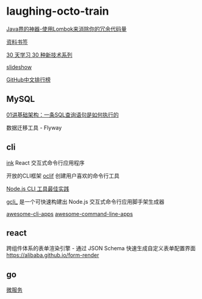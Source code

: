 # laughing-octo-train

[Java界的神器-使用Lombok来消除你的冗余代码量](./java/Java界的神器-使用Lombok来消除你的冗余代码量.md)

[资料书签](./书签.md)

[30 天学习 30 种新技术系列](https://segmentfault.com/a/1190000000349384)

[slideshow](./slideshow/index.html)

[GitHub中文排行榜](https://github.com/kon9chunkit/GitHub-Chinese-Top-Charts#Go)

## MySQL

[01讲基础架构：一条SQL查询语句是如何执行的](./mysql/mysql-actions-36/html/01讲基础架构：一条SQL查询语句是如何执行的.html)

数据迁移工具 - Flyway

## cli

[ink](https://github.com/vadimdemedes/ink) React 交互式命令行应用程序

开放的CLI框架 [oclif](https://oclif.io) 创建用户喜欢的命令行工具

[Node.js CLI 工具最佳实践](https://mp.weixin.qq.com/s/DwDw0vShAqegXCoAVpZPJQ)

[gcli_](https://www.npmjs.com/package/@aikin/gcli_) 是一个可快速构建出 Node.js 交互式命令行应用脚手架生成器

[awesome-cli-apps](https://github.com/agarrharr/awesome-cli-apps)
[awesome-command-line-apps](https://github.com/herrbischoff/awesome-command-line-apps)

## react

跨组件体系的表单渲染引擎 - 通过 JSON Schema 快速生成自定义表单配置界面 https://alibaba.github.io/form-render

## go

[微服务](https://github.com/bilibili/kratos)



